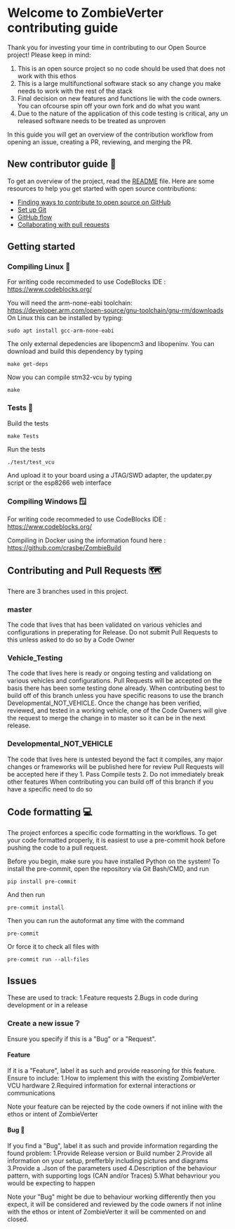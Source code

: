# Welcome to ZombieVerter contributing guide <!-- omit in toc -->

Thank you for investing your time in contributing to our Open Source project! 
Please keep in mind:
1. This is an open source project so no code should be used that does not work with this ethos
2. This is a large multifunctional software stack so any change you make needs to work with the rest of the stack
3. Final decision on new features and functions lie with the code owners. You can ofcourse spin off your own fork and do what you want
4. Due to the nature of the application of this code testing is critical, any un released software needs to be treated as unproven

In this guide you will get an overview of the contribution workflow from opening an issue, creating a PR, reviewing, and merging the PR.


## New contributor guide 🦸

To get an overview of the project, read the [README](../README.md) file. Here are some resources to help you get started with open source contributions:

- [Finding ways to contribute to open source on GitHub](https://docs.github.com/en/get-started/exploring-projects-on-github/finding-ways-to-contribute-to-open-source-on-github)
- [Set up Git](https://docs.github.com/en/get-started/git-basics/set-up-git)
- [GitHub flow](https://docs.github.com/en/get-started/using-github/github-flow)
- [Collaborating with pull requests](https://docs.github.com/en/github/collaborating-with-pull-requests)

## Getting started

### Compiling Linux 🐧
For writing code recommeded to use CodeBlocks IDE :  https://www.codeblocks.org/

You will need the arm-none-eabi toolchain: https://developer.arm.com/open-source/gnu-toolchain/gnu-rm/downloads
On Linux this can be installed by typing:

`sudo apt install gcc-arm-none-eabi`

The only external depedencies are libopencm3 and libopeninv. You can download and build this dependency by typing

`make get-deps`

Now you can compile stm32-vcu by typing

`make`

### Tests 🧪

Build the tests

`make Tests`

Run the tests

`./test/test_vcu`

And upload it to your board using a JTAG/SWD adapter, the updater.py script or the esp8266 web interface

### Compiling Windows 🪟

For writing code recommeded to use CodeBlocks IDE :  https://www.codeblocks.org/

Compiling in Docker using the information found here : https://github.com/crasbe/ZombieBuild

## Contributing and Pull Requests 🗺️

There are 3 branches used in this project.

### master
The code that lives that has been validated on various vehicles and configurations in preperating for Release. 
Do not submit Pull Requests to this unless asked to do so by a Code Owner

### Vehicle_Testing 
The code that lives here is ready or ongoing testing and validationg on various vehicles and configurations.
Pull Requests will be accepted on the basis there has been some testing done already. 
When contributing best to build off of this branch unless you have specific reasons to use the branch Developmental_NOT_VEHICLE. 
Once the change has been verified, reviewed, and tested in a working vehicle, one of the Code Owners will give the request to 
merge the change in to master so it can be in the next release. 

### Developmental_NOT_VEHICLE 
The code that lives here is untested beyond the fact it compiles, any major changes or frameworks will be published here for review
Pull Requests will be accepted here if they 1. Pass Compile tests 2. Do not immediately break other features
When contributing you can build off of this branch if you have a specific need to do so

## Code formatting 💻
The project enforces a specific code formatting in the workflows. To get your code formatted properly, it is easiest to use a pre-commit hook before pushing the code to a pull request.

Before you begin, make sure you have installed Python on the system!
To install the pre-commit, open the repository via Git Bash/CMD, and run
```
pip install pre-commit
```
And then run 
```
pre-commit install
```
Then you can run the autoformat any time with the command
```
pre-commit
```
Or force it to check all files with
```
pre-commit run --all-files
```

## Issues 
These are used to track:
1.Feature requests
2.Bugs in code during development or in a release

### Create a new issue ❔
Ensure you specify if this is a "Bug" or a "Request".

#### Feature 
If it is a "Feature", label it as such and provide reasoning for this feature. Ensure to include:
1.How to implement this with the existing ZombieVerter VCU hardware
2.Required information for external interactions or communications

Note your feature can be rejected by the code owners if not inline with the ethos or intent of ZombieVerter

#### Bug 🐛
If you find a "Bug", label it as such and provide information regarding the found problem:
1.Provide Release version or Build number
2.Provide all information on your setup, prefferbly including pictures and diagrams
3.Provide a .Json of the parameters used
4.Description of the behaviour pattern, with supporting logs (CAN and/or Traces)
5.What behavriour you would be expecting to happen

Note your "Bug" might be due to behaviour working differently then you expect, it will be considered and reviewed by the code owners if not inline with the ethos or intent of ZombieVerter it will be commented on and closed.
